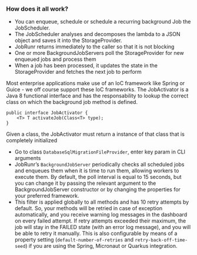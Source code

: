 ### How does it all work?
* You can enqueue, schedule or schedule a recurring background Job the JobScheduler.
* The JobScheduler analyses and decomposes the lambda to a JSON object and saves it into the StorageProvider.
* JobRunr returns immediately to the caller so that it is not blocking
* One or more BackgroundJobServers poll the StorageProvider for new enqueued jobs and process them
* When a job has been processed, it updates the state in the StorageProvider and fetches the next job to perform

Most enterprise applications make use of an IoC framework like Spring or Guice - we off course support these IoC frameworks. The JobActivator is a Java 8 functional interface and has the responsability to lookup the correct class on which the background job method is defined.
```
public interface JobActivator {
    <T> T activateJob(Class<T> type);
}
```
Given a class, the JobActivator must return a instance of that class that is completely initialized

* Go to class `DatabaseSqlMigrationFileProvider`, enter key param in CLI arguments
* JobRunr’s `BackgroundJobServer` periodically checks all scheduled jobs and enqueues them when it is time to run them, allowing workers to execute them. By default, the poll interval is equal to 15 seconds, but you can change it by passing the relevant argument to the BackgroundJobServer constructor or by changing the properties for your preferred framework.
* This filter is applied globally to all methods and has 10 retry attempts by default. So, your methods will be retried in case of exception automatically, and you receive warning log messages in the dashboard on every failed attempt. If retry attempts exceeded their maximum, the job will stay in the FAILED state (with an error log message), and you will be able to retry it manually. This is also configurable by means of a property setting (`default-number-of-retries` and `retry-back-off-time-seed`) if you are using the Spring, Micronaut or Quarkus integration.